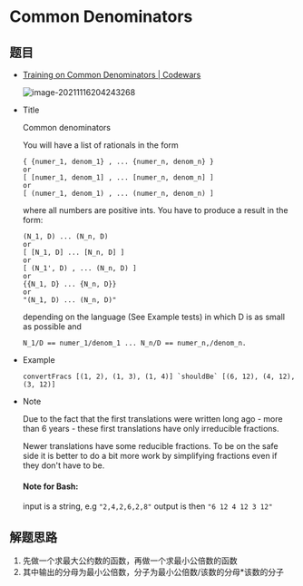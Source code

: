 # Common Denominators

## 题目

- [Training on Common Denominators | Codewars](https://www.codewars.com/kata/54d7660d2daf68c619000d95/train/java)

  ![image-20211116204243268](https://gitee.com/rokzhughost/cloudimage/raw/master/img/image-20211116204243268.png)

- Title

  Common denominators

  You will have a list of rationals in the form

  ```
  { {numer_1, denom_1} , ... {numer_n, denom_n} } 
  or
  [ [numer_1, denom_1] , ... [numer_n, denom_n] ] 
  or
  [ (numer_1, denom_1) , ... (numer_n, denom_n) ] 
  ```
  where all numbers are positive ints. You have to produce a result in the form:

  ```
  (N_1, D) ... (N_n, D) 
  or
  [ [N_1, D] ... [N_n, D] ] 
  or
  [ (N_1', D) , ... (N_n, D) ] 
  or
  {{N_1, D} ... {N_n, D}} 
  or
  "(N_1, D) ... (N_n, D)"
  ```
  depending on the language (See Example tests) in which D is as small as possible and

  ```
  N_1/D == numer_1/denom_1 ... N_n/D == numer_n,/denom_n.
  ```

- Example

  ```
  convertFracs [(1, 2), (1, 3), (1, 4)] `shouldBe` [(6, 12), (4, 12), (3, 12)]
  ```

- Note

  Due to the fact that the first translations were written long ago - more than 6 years - these first translations have only irreducible fractions.

  Newer translations have some reducible fractions. To be on the safe side it is better to do a bit more work by simplifying fractions even if they don't have to be.

  #### Note for Bash:

  input is a string, e.g `"2,4,2,6,2,8"` output is then `"6 12 4 12 3 12"`

## 解题思路
1. 先做一个求最大公约数的函数，再做一个求最小公倍数的函数
2. 其中输出的分母为最小公倍数，分子为最小公倍数/该数的分母*该数的分子